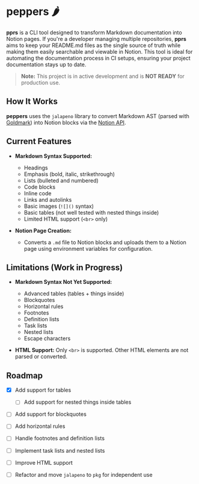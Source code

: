 # peppers 🌶️

**pprs** is a CLI tool designed to transform Markdown documentation into Notion pages.
If you're a developer managing multiple repositories, **pprs** aims to keep your README.md files as 
the single source of truth while making them easily searchable and viewable in Notion. 
This tool is ideal for automating the documentation process in CI setups, ensuring your project documentation stays up to date.

> **Note:** This project is in active development and is **NOT READY** for production use. 

## How It Works

**peppers** uses the `jalapeno` library to convert Markdown AST (parsed with [Goldmark](https://github.com/yuin/goldmark)) 
into Notion blocks via the [Notion API](https://developers.notion.com/).

## Current Features

- **Markdown Syntax Supported:**
    - Headings
    - Emphasis (bold, italic, strikethrough)
    - Lists (bulleted and numbered)
    - Code blocks
    - Inline code
    - Links and autolinks
    - Basic images (`![]()` syntax)
    - Basic tables (not well tested with nested things inside)
    - Limited HTML support (`<br>` only)

- **Notion Page Creation:**
    - Converts a `.md` file to Notion blocks and uploads them to a Notion page using environment variables for configuration.

## Limitations (Work in Progress)

- **Markdown Syntax Not Yet Supported:**
    - Advanced tables (tables + things inside)
    - Blockquotes
    - Horizontal rules
    - Footnotes
    - Definition lists
    - Task lists
    - Nested lists
    - Escape characters

- **HTML Support:** Only `<br>` is supported. Other HTML elements are not parsed or converted.

## Roadmap

- [x] Add support for tables
  - [ ] Add support for nested things inside tables
- [ ] Add support for blockquotes
- [ ] Add horizontal rules
- [ ] Handle footnotes and definition lists
- [ ] Implement task lists and nested lists
- [ ] Improve HTML support
- [ ] Refactor and move `jalapeno` to `pkg` for independent use

